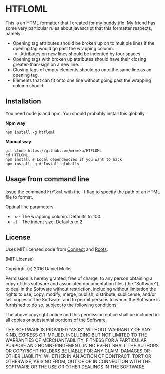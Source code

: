 HTFLOML
===========

This is an HTML formatter that I created for my buddy tflo. My friend has some very particular
rules about javascript that this formatter respects, namely:

 * Opening tag attributes should be broken up on to multiple lines if the opening tag would go past the wrapping column.
   * Attributes on new lines should be indented by four spaces.
 * Opening tags with broken up attributes should have their closing greater-than-sign on a new line.
 * Closing tags of empty elements should go onto the same line as an opening tag.
 * Elements that can fit onto one line without going past the wrapping column should.


Installation
------------

You need node.js and npm. You should probably install this globally.

**Npm way**

	npm install -g htfloml

**Manual way**

	git clone https://github.com/mrmeku/HTFLOML
	cd HTFLOML
	npm install # Local dependencies if you want to hack
	npm install -g # Install globally


Usage from command line
-----------------------

Issue the command `htfloml` with the -f flag to specify the path of an HTML file to format.

Optinal line parameters:

* `-w` - The wrapping column. Defaults to 100.
* `-i` - The indent size. Defaults to 2.


License
-------

Uses MIT licensed code from [Connect](https://github.com/senchalabs/connect/) and  [Roots](https://github.com/jenius/roots).

(MIT License)

Copyright (c) 2016 Daniel Muller

Permission is hereby granted, free of charge, to any person obtaining a copy of this software and associated documentation files (the "Software"), to deal in the Software without restriction, including without limitation the rights to use, copy, modify, merge, publish, distribute, sublicense, and/or sell copies of the Software, and to permit persons to whom the Software is furnished to do so, subject to the following conditions:

The above copyright notice and this permission notice shall be included in all copies or substantial portions of the Software.

THE SOFTWARE IS PROVIDED "AS IS", WITHOUT WARRANTY OF ANY KIND, EXPRESS OR IMPLIED, INCLUDING BUT NOT LIMITED TO THE WARRANTIES OF MERCHANTABILITY, FITNESS FOR A PARTICULAR PURPOSE AND NONINFRINGEMENT. IN NO EVENT SHALL THE AUTHORS OR COPYRIGHT HOLDERS BE LIABLE FOR ANY CLAIM, DAMAGES OR OTHER LIABILITY, WHETHER IN AN ACTION OF CONTRACT, TORT OR OTHERWISE, ARISING FROM, OUT OF OR IN CONNECTION WITH THE SOFTWARE OR THE USE OR OTHER DEALINGS IN THE SOFTWARE.
